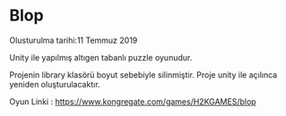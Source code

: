 # Blop
 Olusturulma tarihi:11 ‎Temmuz‎ 2019
 
 Unity ile yapılmış altıgen tabanlı puzzle oyunudur.
 
 Projenin library klasörü boyut sebebiyle silinmiştir. Proje unity ile açılınca yeniden oluşturulacaktır.
 
 Oyun Linki : https://www.kongregate.com/games/H2KGAMES/blop
